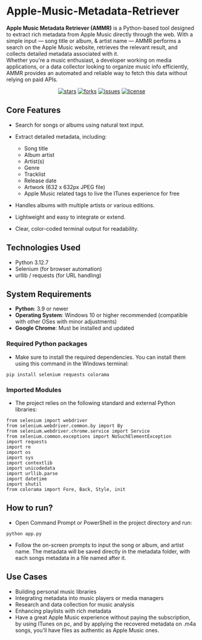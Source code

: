 # Apple-Music-Metadata-Retriever
**Apple Music Metadata Retriever (AMMR)** is a Python-based tool designed to extract rich metadata from Apple Music directly through the web. With a simple input — song title or album, & artist name — AMMR performs a search on the Apple Music website, retrieves the relevant result, and collects detailed metadata associated with it.\
Whether you're a music enthusiast, a developer working on media applications, or a data collector looking to organize music info efficiently, AMMR provides an automated and reliable way to fetch this data without relying on paid APIs.

<div align="center">
  
  [![stars](https://img.shields.io/github/stars/kalis26/Apple-Music-Metadata-Retriever)](https://github.com/kalis26/Apple-Music-Metadata-Retriever/stargazers)
  [![forks](https://img.shields.io/github/forks/kalis26/Apple-Music-Metadata-Retriever)](https://github.com/kalis26/Apple-Music-Metadata-Retriever/forks)
  [![issues](https://img.shields.io/github/issues/kalis26/Apple-Music-Metadata-Retriever?color=orange)](https://github.com/kalis26/Apple-Music-Metadata-Retriever/issues)
  [![license](https://img.shields.io/github/license/kalis26/Apple-Music-Metadata-Retriever)](https://github.com/kalis26/Apple-Music-Metadata-Retriever/blob/main/LICENSE)
  
</div>

## Core Features
- Search for songs or albums using natural text input.
- Extract detailed metadata, including:
  
  * Song title
  * Album artist
  * Artist(s)
  * Genre
  * Tracklist
  * Release date
  * Artwork (632 x 632px JPEG file)
  * Apple Music related tags to live the ITunes experience for free
    
- Handles albums with multiple artists or various editions.
- Lightweight and easy to integrate or extend.
- Clear, color-coded terminal output for readability.

## Technologies Used
- Python 3.12.7
- Selenium (for browser automation)
- urllib / requests (for URL handling)

## System Requirements
- **Python**: 3.9 or newer
- **Operating System**: Windows 10 or higher recommended (compatible with other OSes with minor adjustments)
- **Google Chrome**: Must be installed and updated
### Required Python packages
- Make sure to install the required dependencies. You can install them using this command in the Windows terminal:
```
pip install selenium requests colorama
```
### Imported Modules
- The project relies on the following standard and external Python libraries:
```
from selenium import webdriver
from selenium.webdriver.common.by import By
from selenium.webdriver.chrome.service import Service
from selenium.common.exceptions import NoSuchElementException
import requests
import re
import os
import sys
import contextlib
import unicodedata
import urllib.parse
import datetime
import shutil
from colorama import Fore, Back, Style, init
```

## How to run?
- Open Command Prompt or PowerShell in the project directory and run:
```
python app.py
```
- Follow the on-screen prompts to input the song or album, and artist name. The metadata will be saved directly in the metadata folder, with each songs metadata in a file named after it.

## Use Cases
- Building personal music libraries
- Integrating metadata into music players or media managers
- Research and data collection for music analysis
- Enhancing playlists with rich metadata
- Have a great Apple Music experience without paying the subscription, by using ITunes on pc, and by applying the recovered metadata on .m4a songs, you'll have files as authentic as Apple Music ones.
